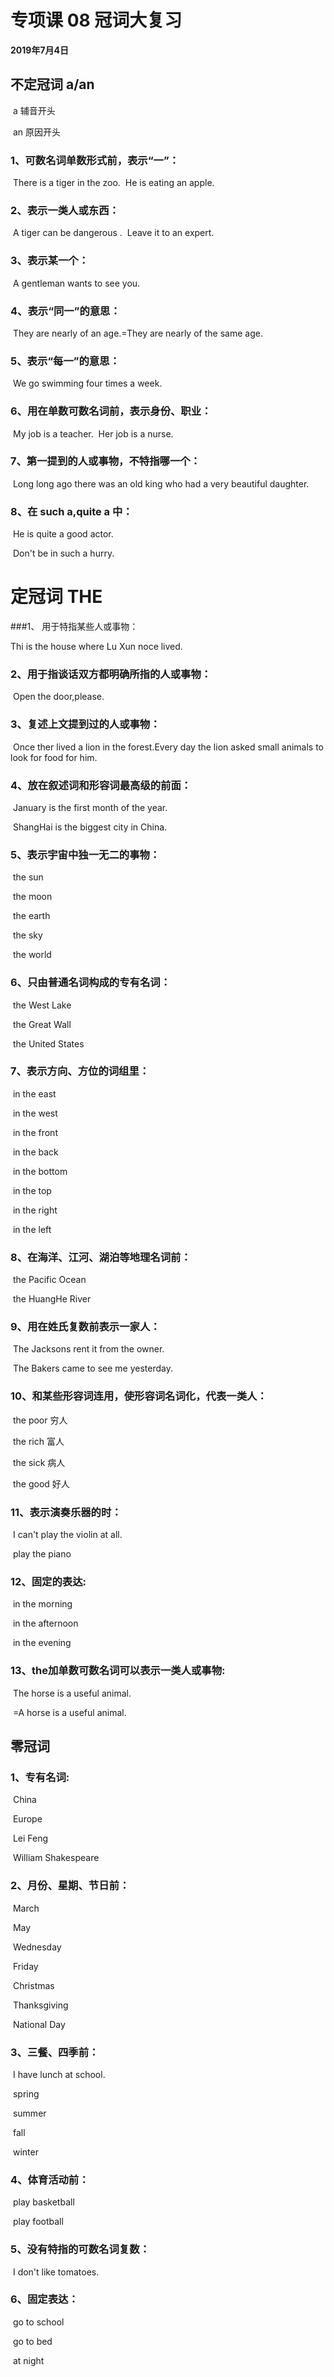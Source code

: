 # 专项课 08 冠词大复习

 **2019年7月4日**

## 不定冠词 a/an

​	a 辅音开头

​	an 原因开头	

### 1、可数名词单数形式前，表示“一”：
​	There is a tiger in the zoo.
​	He is eating an apple.

### 2、表示一类人或东西：
​	A tiger can be dangerous .
​	Leave it to an expert.
### 3、表示某一个：
​	A gentleman wants to see you.
### 4、表示“同一”的意思：
​	They are nearly of an age.=They are nearly of the same age.
### 5、表示“每一”的意思：
​	We go swimming four times a week.
### 6、用在单数可数名词前，表示身份、职业：
​	My job is a teacher.
​	Her job is a nurse.
### 7、第一提到的人或事物，不特指哪一个：
​	Long long ago there was an old king who had a very beautiful daughter.

### 8、在 such a,quite a 中：

​	He is quite a good actor.

​	Don't be in such a hurry.

# 定冠词 THE
###1、 用于特指某些人或事物：

Thi is the house where Lu Xun noce lived.

### 2、用于指谈话双方都明确所指的人或事物：

​	Open the door,please.

### 3、复述上文提到过的人或事物：

​	Once ther lived a lion in the forest.Every day the lion asked small animals to look for food for him.

### 4、放在叙述词和形容词最高级的前面：

​	January is the first month of the year.

​	ShangHai is the biggest city in China.

### 5、表示宇宙中独一无二的事物：

​	the sun

​	the moon

​	the earth

​	the sky 

​	the world

### 6、只由普通名词构成的专有名词：

​	the West Lake

​	the Great Wall

​	the United States

### 7、表示方向、方位的词组里：

​	in the east

​	in the west

​	in the front

​	in the back

​	in  the bottom

​	in the top

​	in the right

​	in the left

### 8、在海洋、江河、湖泊等地理名词前：

​	the Pacific Ocean

​	the HuangHe River

### 9、用在姓氏复数前表示一家人：

​	The Jacksons rent it from the owner.

​	The Bakers came to see me yesterday.

### 10、和某些形容词连用，使形容词名词化，代表一类人：

​	the poor 穷人

​	the rich 富人

​	the sick 病人

​	the good 好人

### 11、表示演奏乐器的时：

​	I can't play the violin at all.

​	play the piano

### 12、固定的表达:

​	in the morning

​	in the afternoon

​	in the evening

### 13、the加单数可数名词可以表示一类人或事物:

​	The horse is a useful animal.

​	=A horse is a useful animal.

## 零冠词

### 1、专有名词:

​	China

​	Europe

​	Lei Feng

​	William Shakespeare

### 2、月份、星期、节日前：

​	March

​	May

​	Wednesday

​	Friday

​	Christmas

​	Thanksgiving

​	National Day

### 3、三餐、四季前：

​	I have lunch at school.

​	spring

​	summer

​	fall

​	winter

### 4、体育活动前：

​	play basketball

​	play football

### 5、没有特指的可数名词复数：

​	I don't like tomatoes.

### 6、固定表达：

​	go to school

​	go to bed 

​	at night

